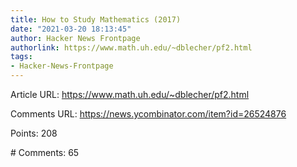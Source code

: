 ```yaml
---
title: How to Study Mathematics (2017)
date: "2021-03-20 18:13:45"
author: Hacker News Frontpage
authorlink: https://www.math.uh.edu/~dblecher/pf2.html
tags:
- Hacker-News-Frontpage
---
```


<p>Article URL: <a href="https://www.math.uh.edu/~dblecher/pf2.html">https://www.math.uh.edu/~dblecher/pf2.html</a></p>
<p>Comments URL: <a href="https://news.ycombinator.com/item?id=26524876">https://news.ycombinator.com/item?id=26524876</a></p>
<p>Points: 208</p>
<p># Comments: 65</p>
